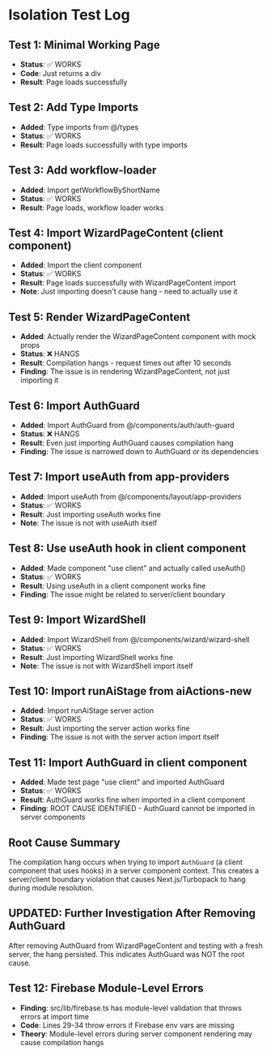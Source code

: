 # Isolation Test Log

## Test 1: Minimal Working Page
- **Status**: ✅ WORKS
- **Code**: Just returns a div
- **Result**: Page loads successfully

## Test 2: Add Type Imports
- **Added**: Type imports from @/types
- **Status**: ✅ WORKS
- **Result**: Page loads successfully with type imports

## Test 3: Add workflow-loader
- **Added**: Import getWorkflowByShortName
- **Status**: ✅ WORKS
- **Result**: Page loads, workflow loader works

## Test 4: Import WizardPageContent (client component)
- **Added**: Import the client component
- **Status**: ✅ WORKS
- **Result**: Page loads successfully with WizardPageContent import
- **Note**: Just importing doesn't cause hang - need to actually use it

## Test 5: Render WizardPageContent
- **Added**: Actually render the WizardPageContent component with mock props
- **Status**: ❌ HANGS
- **Result**: Compilation hangs - request times out after 10 seconds
- **Finding**: The issue is in rendering WizardPageContent, not just importing it

## Test 6: Import AuthGuard
- **Added**: Import AuthGuard from @/components/auth/auth-guard
- **Status**: ❌ HANGS
- **Result**: Even just importing AuthGuard causes compilation hang
- **Finding**: The issue is narrowed down to AuthGuard or its dependencies

## Test 7: Import useAuth from app-providers
- **Added**: Import useAuth from @/components/layout/app-providers  
- **Status**: ✅ WORKS
- **Result**: Just importing useAuth works fine
- **Note**: The issue is not with useAuth itself

## Test 8: Use useAuth hook in client component
- **Added**: Made component "use client" and actually called useAuth()
- **Status**: ✅ WORKS  
- **Result**: Using useAuth in a client component works fine
- **Finding**: The issue might be related to server/client boundary

## Test 9: Import WizardShell
- **Added**: Import WizardShell from @/components/wizard/wizard-shell
- **Status**: ✅ WORKS
- **Result**: Just importing WizardShell works fine
- **Note**: The issue is not with WizardShell import itself

## Test 10: Import runAiStage from aiActions-new
- **Added**: Import runAiStage server action
- **Status**: ✅ WORKS
- **Result**: Just importing the server action works fine
- **Finding**: The issue is not with the server action import itself

## Test 11: Import AuthGuard in client component
- **Added**: Made test page "use client" and imported AuthGuard
- **Status**: ✅ WORKS
- **Result**: AuthGuard works fine when imported in a client component
- **Finding**: ROOT CAUSE IDENTIFIED - AuthGuard cannot be imported in server components

## Root Cause Summary
The compilation hang occurs when trying to import `AuthGuard` (a client component that uses hooks) in a server component context. This creates a server/client boundary violation that causes Next.js/Turbopack to hang during module resolution.

## UPDATED: Further Investigation After Removing AuthGuard
After removing AuthGuard from WizardPageContent and testing with a fresh server, the hang persisted. This indicates AuthGuard was NOT the root cause. 

## Test 12: Firebase Module-Level Errors
- **Finding**: src/lib/firebase.ts has module-level validation that throws errors at import time
- **Code**: Lines 29-34 throw errors if Firebase env vars are missing
- **Theory**: Module-level errors during server component rendering may cause compilation hangs
